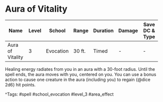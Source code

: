 # Aura of Vitality

| Name | Level | School | Range | Duration | Damage | Save DC & Type |
|------|-------|--------|-------|----------|--------|----------------|
| Aura of Vitality | 3 | Evocation | 30 ft. | Timed | - | - |

Healing energy radiates from you in an aura with a 30-foot radius. Until the spell ends, the aura moves with you, centered on you. You can use a bonus action to cause one creature in the aura (including you) to regain {@dice 2d6} hit points.

^Tags: #spell #school_evocation #level_3 #area_effect